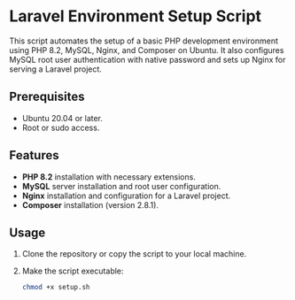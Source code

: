 # Laravel Environment Setup Script

This script automates the setup of a basic PHP development environment using PHP 8.2, MySQL, Nginx, and Composer on Ubuntu. It also configures MySQL root user authentication with native password and sets up Nginx for serving a Laravel project.

## Prerequisites

- Ubuntu 20.04 or later.
- Root or sudo access.

## Features

- **PHP 8.2** installation with necessary extensions.
- **MySQL** server installation and root user configuration.
- **Nginx** installation and configuration for a Laravel project.
- **Composer** installation (version 2.8.1).

## Usage

1. Clone the repository or copy the script to your local machine.
2. Make the script executable:

   ```bash
   chmod +x setup.sh

